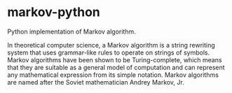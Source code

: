 markov-python
=============

Python implementation of Markov algorithm.

In theoretical computer science, a Markov algorithm is a string rewriting system that uses grammar-like rules to operate on strings of symbols. Markov algorithms have been shown to be Turing-complete, which means that they are suitable as a general model of computation and can represent any mathematical expression from its simple notation. Markov algorithms are named after the Soviet mathematician Andrey Markov, Jr.
